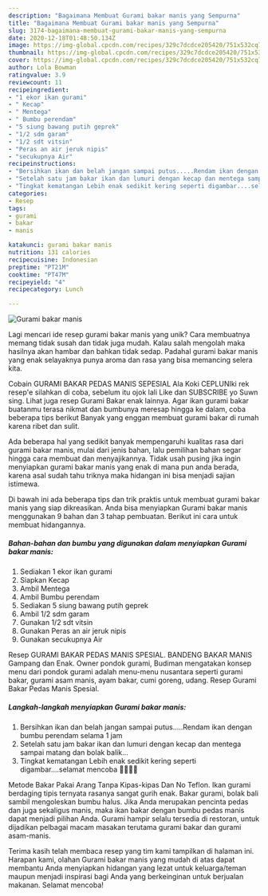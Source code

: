 ```yaml
---
description: "Bagaimana Membuat Gurami bakar manis yang Sempurna"
title: "Bagaimana Membuat Gurami bakar manis yang Sempurna"
slug: 3174-bagaimana-membuat-gurami-bakar-manis-yang-sempurna
date: 2020-12-18T01:48:50.134Z
image: https://img-global.cpcdn.com/recipes/329c7dcdce205420/751x532cq70/gurami-bakar-manis-foto-resep-utama.jpg
thumbnail: https://img-global.cpcdn.com/recipes/329c7dcdce205420/751x532cq70/gurami-bakar-manis-foto-resep-utama.jpg
cover: https://img-global.cpcdn.com/recipes/329c7dcdce205420/751x532cq70/gurami-bakar-manis-foto-resep-utama.jpg
author: Lola Bowman
ratingvalue: 3.9
reviewcount: 11
recipeingredient:
- "1 ekor ikan gurami"
- " Kecap"
- " Mentega"
- " Bumbu perendam"
- "5 siung bawang putih geprek"
- "1/2 sdm garam"
- "1/2 sdt vitsin"
- "Peras an air jeruk nipis"
- "secukupnya Air"
recipeinstructions:
- "Bersihkan ikan dan belah jangan sampai putus.....Rendam ikan dengan bumbu perendam selama 1 jam"
- "Setelah satu jam bakar ikan dan lumuri dengan kecap dan mentega sampai matang dan bolak balik..."
- "Tingkat kematangan Lebih enak sedikit kering seperti digambar....selamat mencoba 🥳🥳🥳🥳"
categories:
- Resep
tags:
- gurami
- bakar
- manis

katakunci: gurami bakar manis 
nutrition: 131 calories
recipecuisine: Indonesian
preptime: "PT21M"
cooktime: "PT47M"
recipeyield: "4"
recipecategory: Lunch

---
```



![Gurami bakar manis](https://img-global.cpcdn.com/recipes/329c7dcdce205420/751x532cq70/gurami-bakar-manis-foto-resep-utama.jpg)

Lagi mencari ide resep gurami bakar manis yang unik? Cara membuatnya memang tidak susah dan tidak juga mudah. Kalau salah mengolah maka hasilnya akan hambar dan bahkan tidak sedap. Padahal gurami bakar manis yang enak selayaknya punya aroma dan rasa yang bisa memancing selera kita.

Cobain GURAMI BAKAR PEDAS MANIS SEPESIAL Ala Koki CEPLUNIki rek resep&#39;e silahkan di coba, sebelum itu ojok lali Like dan SUBSCRIBE yo Suwn sing. Lihat juga resep Gurami Bakar enak lainnya. Agar ikan gurami bakar buatanmu terasa nikmat dan bumbunya meresap hingga ke dalam, coba beberapa tips berikut Banyak yang enggan membuat gurami bakar di rumah karena ribet dan sulit.

Ada beberapa hal yang sedikit banyak mempengaruhi kualitas rasa dari gurami bakar manis, mulai dari jenis bahan, lalu pemilihan bahan segar hingga cara membuat dan menyajikannya. Tidak usah pusing jika ingin menyiapkan gurami bakar manis yang enak di mana pun anda berada, karena asal sudah tahu triknya maka hidangan ini bisa menjadi sajian istimewa.


Di bawah ini ada beberapa tips dan trik praktis untuk membuat gurami bakar manis yang siap dikreasikan. Anda bisa menyiapkan Gurami bakar manis menggunakan 9 bahan dan 3 tahap pembuatan. Berikut ini cara untuk membuat hidangannya.

<!--inarticleads1-->

##### Bahan-bahan dan bumbu yang digunakan dalam menyiapkan Gurami bakar manis:

1. Sediakan 1 ekor ikan gurami
1. Siapkan  Kecap
1. Ambil  Mentega
1. Ambil  Bumbu perendam
1. Sediakan 5 siung bawang putih geprek
1. Ambil 1/2 sdm garam
1. Gunakan 1/2 sdt vitsin
1. Gunakan Peras an air jeruk nipis
1. Gunakan secukupnya Air


Resep GURAMI BAKAR PEDAS MANIS SPESIAL. BANDENG BAKAR MANIS Gampang dan Enak. Owner pondok gurami, Budiman mengatakan konsep menu dari pondok gurami adalah menu-menu nusantara seperti gurami bakar, gurami asam manis, ayam bakar, cumi goreng, udang. Resep Gurami Bakar Pedas Manis Spesial. 

<!--inarticleads2-->

##### Langkah-langkah menyiapkan Gurami bakar manis:

1. Bersihkan ikan dan belah jangan sampai putus.....Rendam ikan dengan bumbu perendam selama 1 jam
1. Setelah satu jam bakar ikan dan lumuri dengan kecap dan mentega sampai matang dan bolak balik...
1. Tingkat kematangan Lebih enak sedikit kering seperti digambar....selamat mencoba 🥳🥳🥳🥳


Metode Bakar Pakai Arang Tanpa Kipas-kipas Dan No Teflon. Ikan gurami berdaging tipis ternyata rasanya sangat gurih enak. Bakar gurami, bolak bali sambil mengoleskan bumbu halus. Jika Anda merupakan pencinta pedas dan juga sekaligus manis, maka ikan bakar dengan bumbu pedas manis dapat menjadi pilihan Anda. Gurami hampir selalu tersedia di restoran, untuk dijadikan pelbagai macam masakan terutama gurami bakar dan gurami asam-manis. 

Terima kasih telah membaca resep yang tim kami tampilkan di halaman ini. Harapan kami, olahan Gurami bakar manis yang mudah di atas dapat membantu Anda menyiapkan hidangan yang lezat untuk keluarga/teman maupun menjadi inspirasi bagi Anda yang berkeinginan untuk berjualan makanan. Selamat mencoba!
